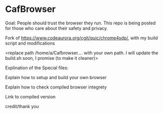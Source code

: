 # CafBrowser

Goal: People should trust the browser they run. This repo is being posted for those who care about their safety and privacy.


Fork of https://www.codeaurora.org/cgit/quic/chrome4sdp/, with my build script and modifications

<replace path /home/a/Cafbrowser.... with your own path. I will update the build.sh soon, I promise (to make it cleaner)>

Explination of the Special files:
<coming soon>

Explain how to setup and build your own browser

Explain how to check compiled browser integrety

Link to compiled version

credit/thank you
